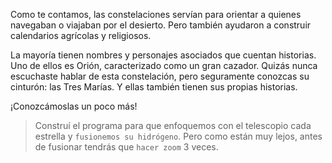 <gs-attire attire-url="https://raw.githubusercontent.com/MumukiProject/mumuki-guia-gobstones-practica-integradora-primaria/master/assets/attires/config_1551384595133.json"></gs-attire>

<gs-toolbox toolbox-url="https://raw.githubusercontent.com/MumukiProject/mumuki-guia-gobstones-repeticion-condicional-ii-kids/master/assets/toolbox.xml">
</gs-toolbox>

Como te contamos, las constelaciones servían para orientar a quienes navegaban o viajaban por el desierto. Pero también ayudaron a construir calendarios agrícolas y religiosos.

La mayoría tienen nombres y personajes asociados que cuentan historias. Uno de ellos es Orión, caracterizado como un gran cazador. Quizás nunca escuchaste hablar de esta constelación, pero seguramente conozcas su cinturón: las Tres Marías. Y ellas también tienen sus propias historias. 

¡Conozcámoslas un poco más!

> Construí el programa para que enfoquemos con el telescopio cada estrella y `fusionemos su hidrógeno`. Pero como están muy lejos, antes de fusionar tendrás que `hacer zoom` 3 veces. 
